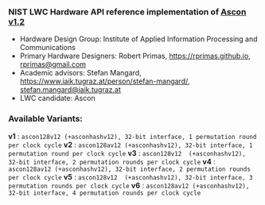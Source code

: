 ###  NIST LWC Hardware API reference implementation of [Ascon v1.2](ascon.iaik.tugraz.at)
* Hardware Design Group: Institute of Applied Information Processing and Communications
* Primary Hardware Designers: Robert Primas, https://rprimas.github.io, rprimas@gmail.com
* Academic advisors: Stefan Mangard, https://www.iaik.tugraz.at/person/stefan-mangard/, stefan.mangard@iaik.tugraz.at
* LWC candidate: Ascon

### Available Variants:
**v1** : `ascon128v12 (+asconhashv12), 32-bit interface, 1 permutation round per clock cycle`
**v2** : `ascon128av12 (+asconhashv12), 32-bit interface, 1 permutation round per clock cycle`
**v3** : `ascon128v12  (+asconhashv12), 32-bit interface, 2 permutation rounds per clock cycle`
**v4** : `ascon128av12 (+asconhashv12), 32-bit interface, 2 permutation rounds per clock cycle`
**v5** : `ascon128v12  (+asconhashv12), 32-bit interface, 3 permutation rounds per clock cycle`
**v6** : `ascon128av12 (+asconhashv12), 32-bit interface, 4 permutation rounds per clock cycle`

